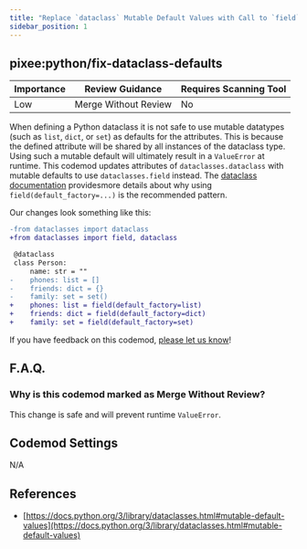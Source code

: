 ```yaml
---
title: "Replace `dataclass` Mutable Default Values with Call to `field`"
sidebar_position: 1
---
```


## pixee:python/fix-dataclass-defaults

| Importance | Review Guidance      | Requires Scanning Tool |
| ---------- | -------------------- | ---------------------- |
| Low        | Merge Without Review | No                     |

When defining a Python dataclass it is not safe to use mutable datatypes (such as `list`, `dict`, or `set`) as defaults for the attributes. This is because the defined attribute will be shared by all instances of the dataclass type. Using such a mutable default will ultimately result in a `ValueError` at runtime. This codemod updates attributes of `dataclasses.dataclass` with mutable defaults to use `dataclasses.field` instead. The [dataclass documentation](https://docs.python.org/3/library/dataclasses.html#mutable-default-values) providesmore details about why using `field(default_factory=...)` is the recommended pattern.

Our changes look something like this:

```diff
-from dataclasses import dataclass
+from dataclasses import field, dataclass

 @dataclass
 class Person:
     name: str = ""
-    phones: list = []
-    friends: dict = {}
-    family: set = set()
+    phones: list = field(default_factory=list)
+    friends: dict = field(default_factory=dict)
+    family: set = field(default_factory=set)
```

If you have feedback on this codemod, [please let us know](mailto:feedback@pixee.ai)!

## F.A.Q.

### Why is this codemod marked as Merge Without Review?

This change is safe and will prevent runtime `ValueError`.

## Codemod Settings

N/A

## References

- [https://docs.python.org/3/library/dataclasses.html#mutable-default-values](https://docs.python.org/3/library/dataclasses.html#mutable-default-values)
